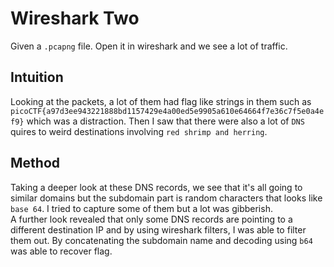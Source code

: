 # Wireshark Two
Given a `.pcapng` file. Open it in wireshark and we see a lot of traffic. 
## Intuition
Looking at the packets, a lot of them had flag like strings in them such as `picoCTF{a97d3ee943221888bd1157429e4a00ed5e9905a610e64664f7e36c7f5e0a4ef9}` which was a distraction. Then I saw that there were also a lot of `DNS` quires to weird destinations involving `red shrimp and herring`. 
## Method
Taking a deeper look at these DNS records, we see that it's all going to similar domains but the subdomain part is random characters that looks like `base 64`. I tried to capture some of them but a lot was gibberish.  
A further look revealed that only some DNS records are pointing to a different destination IP and by using wireshark filters, I was able to filter them out. By concatenating the subdomain name and decoding using `b64` was able to recover flag.